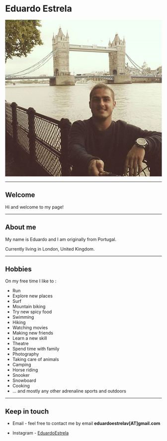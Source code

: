 # Eduardo Estrela

![Eduardo Estrela PT](./Eduardo-Estrela-pt.jpg)

---

## Welcome

Hi and welcome to my page!

---

## About me

My name is Eduardo and I am originally from Portugal.

Currently living in London, United Kingdom.

---

## Hobbies 

On my free time I like to :
- Run
- Explore new places
- Surf
- Mountain biking
- Try new spicy food
- Swimming
- Hiking
- Watching movies
- Making new friends
- Learn a new skill
- Theatre
- Spend time with family
- Photography
- Taking care of animals
- Camping
- Horse riding
- Snooker
- Snowboard
- Cooking
- ... and mostly any other adrenaline sports and outdoors

---

## Keep in touch

- Email - feel free to contact me by email **eduardoestrelav[AT]gmail.com**

- Instagram - [EduardoEstrela](https://www.instagram.com/eduardoestrela12/)

